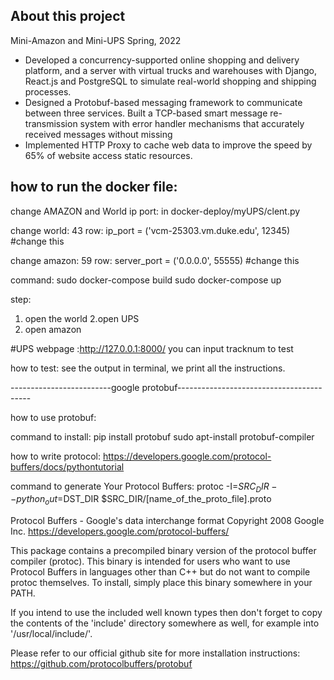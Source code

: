 ## About this project
Mini-Amazon and Mini-UPS Spring, 2022
- Developed a concurrency-supported online shopping and delivery platform, and a server with virtual trucks and warehouses with Django, React.js and PostgreSQL to simulate real-world shopping and shipping processes.
- Designed a Protobuf-based messaging framework to communicate between three services. Built a TCP-based smart message re-transmission system with error handler mechanisms that accurately received messages without missing
- Implemented HTTP Proxy to cache web data to improve the speed by 65% of website access static resources.


## how to run the docker file:

change AMAZON and World ip port: in docker-deploy/myUPS/clent.py 

change world:
43 row: ip_port = ('vcm-25303.vm.duke.edu', 12345) #change this

change amazon:
59 row: server_port = ('0.0.0.0', 55555) #change this

command:
sudo docker-compose build
sudo docker-compose up

step: 
1. open the world
2.open UPS
3. open amazon

#UPS webpage :http://127.0.0.1:8000/
you can input tracknum to test

how to test:
see the output in terminal, we print all the instructions.


-------------------------google protobuf-----------------------------------------


how to use protobuf:

command to install:
pip install protobuf
sudo apt-install protobuf-compiler

how to write protocol:
https://developers.google.com/protocol-buffers/docs/pythontutorial

command to generate Your Protocol Buffers:
protoc -I=$SRC_DIR --python_out=$DST_DIR $SRC_DIR/[name_of_the_proto_file].proto


Protocol Buffers - Google's data interchange format
Copyright 2008 Google Inc.
https://developers.google.com/protocol-buffers/

This package contains a precompiled binary version of the protocol buffer
compiler (protoc). This binary is intended for users who want to use Protocol
Buffers in languages other than C++ but do not want to compile protoc
themselves. To install, simply place this binary somewhere in your PATH.

If you intend to use the included well known types then don't forget to
copy the contents of the 'include' directory somewhere as well, for example
into '/usr/local/include/'.

Please refer to our official github site for more installation instructions:
  https://github.com/protocolbuffers/protobuf
